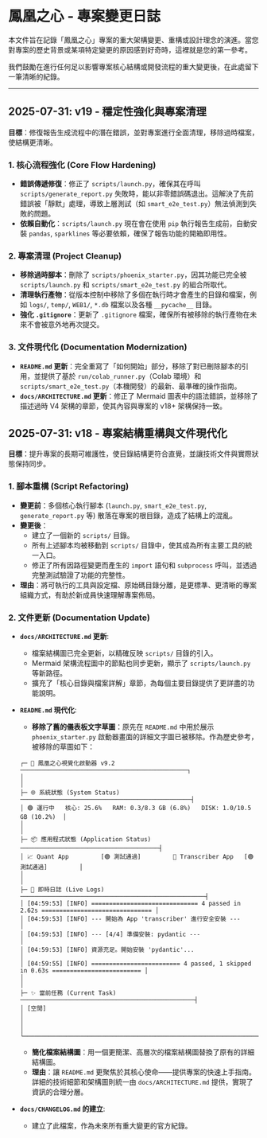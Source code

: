 # 鳳凰之心 - 專案變更日誌

本文件旨在記錄「鳳凰之心」專案的重大架構變更、重構或設計理念的演進。當您對專案的歷史背景或某項特定變更的原因感到好奇時，這裡就是您的第一參考。

我們鼓勵在進行任何足以影響專案核心結構或開發流程的重大變更後，在此處留下一筆清晰的紀錄。

---

## 2025-07-31: v19 - 穩定性強化與專案清理

**目標**：修復報告生成流程中的潛在錯誤，並對專案進行全面清理，移除過時檔案，使結構更清晰。

### 1. 核心流程強化 (Core Flow Hardening)
*   **錯誤傳遞修復**：修正了 `scripts/launch.py`，確保其在呼叫 `scripts/generate_report.py` 失敗時，能以非零錯誤碼退出。這解決了先前錯誤被「靜默」處理，導致上層測試（如 `smart_e2e_test.py`）無法偵測到失敗的問題。
*   **依賴自動化**：`scripts/launch.py` 現在會在使用 `pip` 執行報告生成前，自動安裝 `pandas`, `sparklines` 等必要依賴，確保了報告功能的開箱即用性。

### 2. 專案清理 (Project Cleanup)
*   **移除過時腳本**：刪除了 `scripts/phoenix_starter.py`，因其功能已完全被 `scripts/launch.py` 和 `scripts/smart_e2e_test.py` 的組合所取代。
*   **清理執行產物**：從版本控制中移除了多個在執行時才會產生的目錄和檔案，例如 `logs/`, `temp/`, `WEB1/`, `*.db` 檔案以及各種 `__pycache__` 目錄。
*   **強化 `.gitignore`**：更新了 `.gitignore` 檔案，確保所有被移除的執行產物在未來不會被意外地再次提交。

### 3. 文件現代化 (Documentation Modernization)
*   **`README.md` 更新**：完全重寫了「如何開始」部分，移除了對已刪除腳本的引用，並提供了基於 `run/colab_runner.py`（Colab 環境）和 `scripts/smart_e2e_test.py`（本機開發）的最新、最準確的操作指南。
*   **`docs/ARCHITECTURE.md` 更新**：修正了 Mermaid 圖表中的語法錯誤，並移除了描述過時 V4 架構的章節，使其內容與專案的 v18+ 架構保持一致。

## 2025-07-31: v18 - 專案結構重構與文件現代化

**目標**：提升專案的長期可維護性，使目錄結構更符合直覺，並讓技術文件與實際狀態保持同步。

### 1. 腳本重構 (Script Refactoring)

*   **變更前**：多個核心執行腳本 (`launch.py`, `smart_e2e_test.py`, `generate_report.py` 等) 散落在專案的根目錄，造成了結構上的混亂。
*   **變更後**：
    *   建立了一個新的 `scripts/` 目錄。
    *   所有上述腳本均被移動到 `scripts/` 目錄中，使其成為所有主要工具的統一入口。
    *   修正了所有因路徑變更而產生的 `import` 語句和 `subprocess` 呼叫，並透過完整測試驗證了功能的完整性。
*   **理由**：將可執行的工具與設定檔、原始碼目錄分離，是更標準、更清晰的專案組織方式，有助於新成員快速理解專案佈局。

### 2. 文件更新 (Documentation Update)

*   **`docs/ARCHITECTURE.md` 更新**:
    *   檔案結構圖已完全更新，以精確反映 `scripts/` 目錄的引入。
    *   Mermaid 架構流程圖中的節點也同步更新，顯示了 `scripts/launch.py` 等新路徑。
    *   擴充了「核心目錄與檔案詳解」章節，為每個主要目錄提供了更詳盡的功能說明。

*   **`README.md` 現代化**:
    *   **移除了舊的儀表板文字草圖**：原先在 `README.md` 中用於展示 `phoenix_starter.py` 啟動器畫面的詳細文字圖已被移除。作為歷史參考，被移除的草圖如下：
      ```text
      ┌─ 🚀 鳳凰之心視覺化啟動器 v9.2 ───────────────────────────────────────────────┐
      │                                                                              │
      ├─ 🌐 系統狀態 (System Status) ────────────────────────────────────────────────┤
      │ 🟢 運行中   核心: 25.6%   RAM: 0.3/8.3 GB (6.8%)   DISK: 1.0/10.5 GB (10.2%)  │
      │                                                                              │
      ├─ 📦 應用程式狀態 (Application Status) ───────────────────────────────────────┤
      │ 📈 Quant App         [🟢 測試通過]         🎤 Transcriber App   [🟢 測試通過]         │
      │                                                                              │
      ├─ 📜 即時日誌 (Live Logs) ────────────────────────────────────────────────────┤
      │ [04:59:53] [INFO] ============================== 4 passed in 2.62s =============================== │
      │ [04:59:53] [INFO] --- 開始為 App 'transcriber' 進行安全安裝 ---             │
      │ [04:59:53] [INFO] --- [4/4] 準備安裝: pydantic ---                          │
      │ [04:59:53] [INFO] 資源充足。開始安裝 'pydantic'...                         │
      │ [04:59:55] [INFO] ========================= 4 passed, 1 skipped in 0.63s ========================= │
      │                                                                              │
      ├─ ✨ 當前任務 (Current Task) ─────────────────────────────────────────────────┤
      │ [空閒]                                                                       │
      │                                                                              │
      └──────────────────────────────────────────────────────────────────────────────┘
      ```
    *   **簡化檔案結構圖**：用一個更簡潔、高層次的檔案結構圖替換了原有的詳細結構圖。
    *   **理由**：讓 `README.md` 更聚焦於其核心使命——提供專案的快速上手指南。詳細的技術細節和架構圖則統一由 `docs/ARCHITECTURE.md` 提供，實現了資訊的合理分層。

*   **`docs/CHANGELOG.md` 的建立**:
    *   建立了此檔案，作為未來所有重大變更的官方紀錄。
